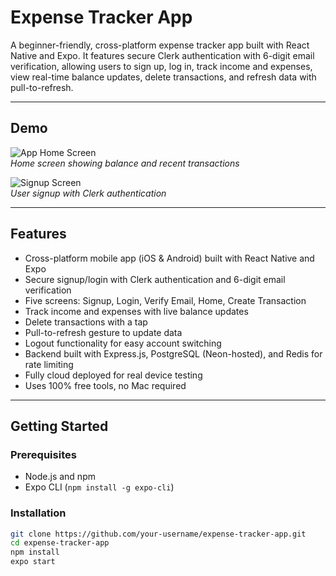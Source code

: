 # Expense Tracker App

A beginner-friendly, cross-platform expense tracker app built with React Native and Expo. It features secure Clerk authentication with 6-digit email verification, allowing users to sign up, log in, track income and expenses, view real-time balance updates, delete transactions, and refresh data with pull-to-refresh.

---

## Demo

![App Home Screen](./images/home-screen.png)  
*Home screen showing balance and recent transactions*

![Signup Screen](./images/signup-screen.png)  
*User signup with Clerk authentication*

---

## Features

- Cross-platform mobile app (iOS & Android) built with React Native and Expo  
- Secure signup/login with Clerk authentication and 6-digit email verification  
- Five screens: Signup, Login, Verify Email, Home, Create Transaction  
- Track income and expenses with live balance updates  
- Delete transactions with a tap  
- Pull-to-refresh gesture to update data  
- Logout functionality for easy account switching  
- Backend built with Express.js, PostgreSQL (Neon-hosted), and Redis for rate limiting  
- Fully cloud deployed for real device testing  
- Uses 100% free tools, no Mac required  

---

## Getting Started

### Prerequisites

- Node.js and npm  
- Expo CLI (`npm install -g expo-cli`)

### Installation

```bash
git clone https://github.com/your-username/expense-tracker-app.git
cd expense-tracker-app
npm install
expo start
